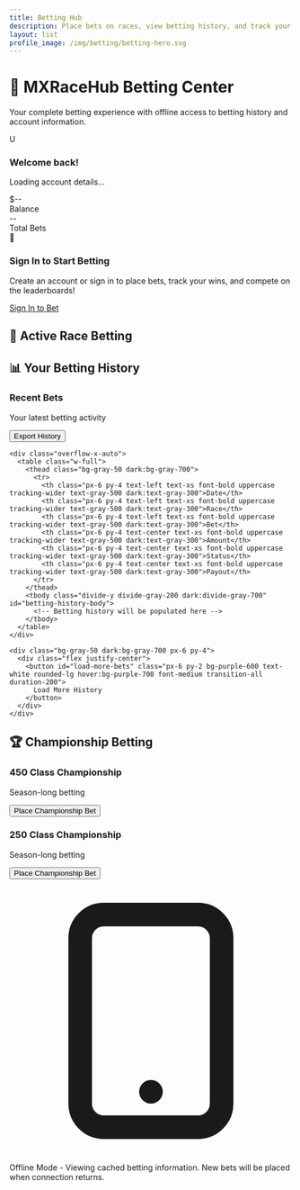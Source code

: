 ```yaml
---
title: Betting Hub
description: Place bets on races, view betting history, and track your wins with offline support
layout: list
profile_image: /img/betting/betting-hero.svg
---
```


# 🎯 MXRaceHub Betting Center

Your complete betting experience with offline access to betting history and account information.

<!-- Account Status Banner -->
<div id="account-status-banner" class="hidden bg-gradient-to-r from-blue-50 to-green-50 dark:from-blue-900/20 dark:to-green-900/20 border border-blue-200 dark:border-blue-800 rounded-xl p-6 my-8 shadow-lg">
  <div class="flex flex-col lg:flex-row lg:items-center lg:justify-between gap-4">
    <div class="flex items-center">
      <div class="w-12 h-12 bg-gradient-to-r from-blue-600 to-green-600 rounded-full flex items-center justify-center text-white font-bold text-lg mr-4" id="user-avatar">
        U
      </div>
      <div>
        <h3 class="text-lg font-bold text-gray-900 dark:text-white" id="welcome-message">Welcome back!</h3>
        <p class="text-gray-600 dark:text-gray-300" id="account-summary">Loading account details...</p>
      </div>
    </div>
    <div class="flex flex-col sm:flex-row gap-3">
      <div class="text-center">
        <div class="text-2xl font-bold text-green-600 dark:text-green-400" id="account-balance">$--</div>
        <div class="text-sm text-gray-500">Balance</div>
      </div>
      <div class="text-center">
        <div class="text-2xl font-bold text-blue-600 dark:text-blue-400" id="total-bets">--</div>
        <div class="text-sm text-gray-500">Total Bets</div>
      </div>
    </div>
  </div>
</div>

<!-- Login Prompt for Non-Authenticated Users -->
<div id="login-prompt" class="bg-gradient-to-r from-yellow-50 to-orange-50 dark:from-yellow-900/20 dark:to-orange-900/20 border border-yellow-200 dark:border-yellow-800 rounded-xl p-6 my-8 shadow-lg text-center">
  <div class="text-4xl mb-4">🔐</div>
  <h3 class="text-xl font-bold text-gray-900 dark:text-white mb-2">Sign In to Start Betting</h3>
  <p class="text-gray-600 dark:text-gray-300 mb-6">Create an account or sign in to place bets, track your wins, and compete on the leaderboards!</p>
  <a href="/api/login" class="inline-block px-8 py-3 bg-gradient-to-r from-blue-600 to-blue-700 text-white rounded-xl hover:from-blue-700 hover:to-blue-800 font-semibold transition-all duration-300 transform hover:scale-105 shadow-lg">
    Sign In to Bet
  </a>
</div>

## 🏁 Active Race Betting

<div id="active-races" class="grid grid-cols-1 lg:grid-cols-2 gap-6 my-8">
  <!-- Active races will be populated here -->
</div>

## 📊 Your Betting History

<div id="betting-history-section" class="hidden">
  <div class="bg-white dark:bg-gray-800 rounded-xl shadow-lg border border-gray-200 dark:border-gray-700 overflow-hidden my-8">
    <div class="bg-gradient-to-r from-purple-600 to-purple-700 p-6 text-white">
      <div class="flex flex-col sm:flex-row sm:items-center sm:justify-between">
        <div>
          <h3 class="text-xl font-bold mb-2">Recent Bets</h3>
          <p class="text-purple-100">Your latest betting activity</p>
        </div>
        <div class="mt-4 sm:mt-0">
          <button id="export-bets" class="px-4 py-2 bg-purple-500 hover:bg-purple-400 text-white rounded-lg transition-colors">
            Export History
          </button>
        </div>
      </div>
    </div>
    
    <div class="overflow-x-auto">
      <table class="w-full">
        <thead class="bg-gray-50 dark:bg-gray-700">
          <tr>
            <th class="px-6 py-4 text-left text-xs font-bold uppercase tracking-wider text-gray-500 dark:text-gray-300">Date</th>
            <th class="px-6 py-4 text-left text-xs font-bold uppercase tracking-wider text-gray-500 dark:text-gray-300">Race</th>
            <th class="px-6 py-4 text-left text-xs font-bold uppercase tracking-wider text-gray-500 dark:text-gray-300">Bet</th>
            <th class="px-6 py-4 text-center text-xs font-bold uppercase tracking-wider text-gray-500 dark:text-gray-300">Amount</th>
            <th class="px-6 py-4 text-center text-xs font-bold uppercase tracking-wider text-gray-500 dark:text-gray-300">Status</th>
            <th class="px-6 py-4 text-center text-xs font-bold uppercase tracking-wider text-gray-500 dark:text-gray-300">Payout</th>
          </tr>
        </thead>
        <tbody class="divide-y divide-gray-200 dark:divide-gray-700" id="betting-history-body">
          <!-- Betting history will be populated here -->
        </tbody>
      </table>
    </div>
    
    <div class="bg-gray-50 dark:bg-gray-700 px-6 py-4">
      <div class="flex justify-center">
        <button id="load-more-bets" class="px-6 py-2 bg-purple-600 text-white rounded-lg hover:bg-purple-700 font-medium transition-all duration-200">
          Load More History
        </button>
      </div>
    </div>
  </div>
</div>

## 🏆 Championship Betting

<div class="grid grid-cols-1 lg:grid-cols-2 gap-6 my-8">
  <!-- 450 Championship Betting -->
  <div class="bg-white dark:bg-gray-800 rounded-xl shadow-lg border border-gray-200 dark:border-gray-700 overflow-hidden">
    <div class="bg-gradient-to-r from-red-600 to-red-700 p-4 text-white">
      <h3 class="font-bold">450 Class Championship</h3>
      <p class="text-red-100 text-sm">Season-long betting</p>
    </div>
    <div class="p-4">
      <div id="championship-450-odds" class="space-y-2">
        <!-- Championship odds will be populated here -->
      </div>
      <button class="w-full mt-4 px-4 py-2 bg-red-600 text-white rounded-lg hover:bg-red-700 font-medium transition-colors" id="bet-450-championship">
        Place Championship Bet
      </button>
    </div>
  </div>
  
  <!-- 250 Championship Betting -->
  <div class="bg-white dark:bg-gray-800 rounded-xl shadow-lg border border-gray-200 dark:border-gray-700 overflow-hidden">
    <div class="bg-gradient-to-r from-blue-600 to-blue-700 p-4 text-white">
      <h3 class="font-bold">250 Class Championship</h3>
      <p class="text-blue-100 text-sm">Season-long betting</p>
    </div>
    <div class="p-4">
      <div id="championship-250-odds" class="space-y-2">
        <!-- Championship odds will be populated here -->
      </div>
      <button class="w-full mt-4 px-4 py-2 bg-blue-600 text-white rounded-lg hover:bg-blue-700 font-medium transition-colors" id="bet-250-championship">
        Place Championship Bet
      </button>
    </div>
  </div>
</div>

<!-- Offline Mode Indicator -->
<div id="offline-betting-notice" class="hidden bg-orange-100 dark:bg-orange-900 border border-orange-200 dark:border-orange-800 rounded-lg p-4 my-6 text-center">
  <div class="flex items-center justify-center text-orange-800 dark:text-orange-200">
    <svg class="w-5 h-5 mr-2" fill="none" stroke="currentColor" viewBox="0 0 24 24">
      <path stroke-linecap="round" stroke-linejoin="round" stroke-width="2" d="M12 18h.01M8 21h8a2 2 0 002-2V5a2 2 0 00-2-2H8a2 2 0 00-2 2v14a2 2 0 002 2z"></path>
    </svg>
    <span class="font-medium">Offline Mode - Viewing cached betting information. New bets will be placed when connection returns.</span>
  </div>
</div>

<!-- Load Offline Manager and Social Sharing -->
<script src="/js/offline-manager.js"></script>
<script src="/js/social-sharing.js"></script>

<script>
document.addEventListener('DOMContentLoaded', function() {
  initializeBettingPage();
  
  async function initializeBettingPage() {
    try {
      // Check authentication status with offline support
      const accountInfo = await getOfflineData('accountInfo');
      
      if (accountInfo && accountInfo.offline && !isOfflineMode()) {
        showOfflineIndicator();
      }
      
      // Handle authentication state
      if (accountInfo && accountInfo.authenticated && accountInfo.user) {
        showAuthenticatedInterface(accountInfo.user);
        await loadUserBettingData();
      } else {
        showLoginPrompt();
      }
      
      // Load race and championship data
      await loadActiveRaces();
      await loadChampionshipOdds();
      
    } catch (error) {
      console.log('Initializing betting page with offline support...');
      showLoginPrompt();
    }
  }
  
  function showAuthenticatedInterface(user) {
    // Hide login prompt and show account banner
    document.getElementById('login-prompt').classList.add('hidden');
    document.getElementById('account-status-banner').classList.remove('hidden');
    document.getElementById('betting-history-section').classList.remove('hidden');
    
    // Update user info
    const userAvatar = document.getElementById('user-avatar');
    const welcomeMessage = document.getElementById('welcome-message');
    const accountSummary = document.getElementById('account-summary');
    
    if (userAvatar && user.firstName) {
      userAvatar.textContent = user.firstName.charAt(0).toUpperCase();
    }
    
    if (welcomeMessage) {
      welcomeMessage.textContent = `Welcome back, ${user.firstName || 'Rider'}!`;
    }
    
    if (accountSummary) {
      accountSummary.textContent = `Ready to place your bets for the upcoming races`;
    }
  }
  
  function showLoginPrompt() {
    document.getElementById('login-prompt').classList.remove('hidden');
    document.getElementById('account-status-banner').classList.add('hidden');
    document.getElementById('betting-history-section').classList.add('hidden');
  }
  
  async function loadUserBettingData() {
    try {
      const bettingData = await getOfflineData('userBets');
      
      if (bettingData && bettingData.bets) {
        populateBettingHistory(bettingData.bets);
        updateAccountStats(bettingData);
      }
      
    } catch (error) {
      console.log('Loading betting data with offline support...');
    }
  }
  
  async function loadActiveRaces() {
    try {
      const scheduleData = await getOfflineData('schedules');
      
      if (scheduleData && scheduleData.upcomingRaces) {
        populateActiveRaces(scheduleData.upcomingRaces);
      }
      
    } catch (error) {
      console.log('Loading race data...');
    }
  }
  
  async function loadChampionshipOdds() {
    try {
      // This would typically come from a championship odds API
      // For now, we'll use fallback data
      const championshipOdds = {
        "450": [
          { name: "Jett Lawrence", team: "Team Honda HRC", odds: "+180", backing: "67%" },
          { name: "Chase Sexton", team: "Red Bull KTM", odds: "+220", backing: "23%" },
          { name: "Eli Tomac", team: "Yamaha Star Racing", odds: "+350", backing: "8%" }
        ],
        "250": [
          { name: "Haiden Deegan", team: "Yamaha Star Racing", odds: "+140", backing: "74%" },
          { name: "Levi Kitchen", team: "Pro Circuit Kawasaki", odds: "+280", backing: "18%" },
          { name: "Tom Vialle", team: "Red Bull KTM", odds: "+320", backing: "6%" }
        ]
      };
      
      populateChampionshipOdds(championshipOdds);
      
    } catch (error) {
      console.log('Loading championship odds...');
    }
  }
  
  function populateActiveRaces(races) {
    const container = document.getElementById('active-races');
    if (!container) return;
    
    const upcomingRaces = races.filter(race => race.status === 'upcoming').slice(0, 4);
    
    if (upcomingRaces.length === 0) {
      container.innerHTML = `
        <div class="col-span-2 text-center py-8 text-gray-500 dark:text-gray-400">
          No upcoming races available for betting at this time
        </div>
      `;
      return;
    }
    
    container.innerHTML = upcomingRaces.map(race => `
      <div class="bg-white dark:bg-gray-800 rounded-xl shadow-lg border border-gray-200 dark:border-gray-700 overflow-hidden hover:shadow-xl transition-shadow duration-300">
        <div class="bg-gradient-to-r from-green-600 to-blue-600 p-4 text-white">
          <h3 class="font-bold">${race.name}</h3>
          <p class="text-sm opacity-90">${race.date} • ${race.location}</p>
        </div>
        <div class="p-4">
          <div class="space-y-2 mb-4">
            <div class="flex justify-between items-center p-2 bg-gray-50 dark:bg-gray-700 rounded">
              <span class="text-sm">Race Winner</span>
              <span class="font-semibold text-green-600">Best Odds</span>
            </div>
            <div class="flex justify-between items-center p-2 bg-gray-50 dark:bg-gray-700 rounded">
              <span class="text-sm">Podium Finish</span>
              <span class="font-semibold text-blue-600">Live Odds</span>
            </div>
          </div>
          <button class="w-full px-4 py-2 bg-gradient-to-r from-green-600 to-blue-600 text-white rounded-lg hover:from-green-700 hover:to-blue-700 font-medium transition-all duration-200 bet-button" data-race-id="${race.id}">
            Place Bet
          </button>
        </div>
      </div>
    `).join('');
    
    // Add event listeners to bet buttons
    document.querySelectorAll('.bet-button').forEach(button => {
      button.addEventListener('click', function() {
        const raceId = this.dataset.raceId;
        if (isOfflineMode()) {
          showOfflineMessage('Betting requires internet connection');
        } else {
          openBettingModal(raceId);
        }
      });
    });
  }
  
  function populateBettingHistory(bets) {
    const tbody = document.getElementById('betting-history-body');
    if (!tbody) return;
    
    if (bets.length === 0) {
      tbody.innerHTML = `
        <tr>
          <td colspan="6" class="px-6 py-8 text-center text-gray-500 dark:text-gray-400">
            No betting history available. Place your first bet to get started!
          </td>
        </tr>
      `;
      return;
    }
    
    tbody.innerHTML = bets.slice(0, 10).map(bet => {
      const statusColor = bet.status === 'won' ? 'text-green-600' : 
                         bet.status === 'lost' ? 'text-red-600' : 'text-yellow-600';
      const statusBg = bet.status === 'won' ? 'bg-green-100 dark:bg-green-900' : 
                      bet.status === 'lost' ? 'bg-red-100 dark:bg-red-900' : 'bg-yellow-100 dark:bg-yellow-900';
      
      return `
        <tr class="hover:bg-gray-50 dark:hover:bg-gray-750 transition-colors duration-200">
          <td class="px-6 py-4 text-sm text-gray-900 dark:text-white">${new Date(bet.createdAt).toLocaleDateString()}</td>
          <td class="px-6 py-4 text-sm text-gray-900 dark:text-white">${bet.raceName}</td>
          <td class="px-6 py-4 text-sm text-gray-900 dark:text-white">${bet.betType}</td>
          <td class="px-6 py-4 text-center text-sm font-semibold text-gray-900 dark:text-white">$${bet.amount}</td>
          <td class="px-6 py-4 text-center">
            <span class="inline-flex items-center px-2 py-1 rounded-full text-xs font-bold ${statusBg} ${statusColor}">
              ${bet.status.toUpperCase()}
            </span>
          </td>
          <td class="px-6 py-4 text-center text-sm font-bold ${bet.payout > 0 ? 'text-green-600' : 'text-gray-500'}">
            ${bet.payout > 0 ? `+$${bet.payout}` : '--'}
          </td>
        </tr>
      `;
    }).join('');
  }
  
  function populateChampionshipOdds(odds) {
    // Populate 450 class odds
    const odds450 = document.getElementById('championship-450-odds');
    if (odds450) {
      odds450.innerHTML = odds['450'].map(rider => `
        <div class="flex items-center justify-between p-2 bg-gray-50 dark:bg-gray-700 rounded cursor-pointer hover:bg-gray-100 dark:hover:bg-gray-600 transition-colors championship-bet" data-rider="${rider.name}" data-class="450">
          <div>
            <div class="font-semibold text-sm text-gray-900 dark:text-white">${rider.name}</div>
            <div class="text-xs text-gray-500">${rider.team}</div>
          </div>
          <div class="text-right">
            <div class="font-bold text-red-600">${rider.odds}</div>
            <div class="text-xs text-gray-500">${rider.backing}</div>
          </div>
        </div>
      `).join('');
    }
    
    // Populate 250 class odds
    const odds250 = document.getElementById('championship-250-odds');
    if (odds250) {
      odds250.innerHTML = odds['250'].map(rider => `
        <div class="flex items-center justify-between p-2 bg-gray-50 dark:bg-gray-700 rounded cursor-pointer hover:bg-gray-100 dark:hover:bg-gray-600 transition-colors championship-bet" data-rider="${rider.name}" data-class="250">
          <div>
            <div class="font-semibold text-sm text-gray-900 dark:text-white">${rider.name}</div>
            <div class="text-xs text-gray-500">${rider.team}</div>
          </div>
          <div class="text-right">
            <div class="font-bold text-blue-600">${rider.odds}</div>
            <div class="text-xs text-gray-500">${rider.backing}</div>
          </div>
        </div>
      `).join('');
    }
  }
  
  function updateAccountStats(bettingData) {
    // Update account balance and total bets
    const balanceEl = document.getElementById('account-balance');
    const totalBetsEl = document.getElementById('total-bets');
    
    if (balanceEl && bettingData.balance !== undefined) {
      balanceEl.textContent = `$${bettingData.balance}`;
    }
    
    if (totalBetsEl && bettingData.bets) {
      totalBetsEl.textContent = bettingData.bets.length;
    }
  }
  
  function showOfflineIndicator() {
    document.getElementById('offline-betting-notice').classList.remove('hidden');
  }
  
  function showOfflineMessage(message) {
    // Create temporary notification
    const notification = document.createElement('div');
    notification.className = 'fixed top-4 right-4 z-50 bg-orange-600 text-white px-4 py-2 rounded-lg text-sm font-medium';
    notification.textContent = message;
    document.body.appendChild(notification);
    
    setTimeout(() => {
      notification.remove();
    }, 3000);
  }
  
  function openBettingModal(raceId) {
    // This would open your betting modal
    console.log(`Opening betting modal for race ${raceId}`);
  }
  
  // Championship betting handlers
  document.getElementById('bet-450-championship')?.addEventListener('click', () => {
    if (isOfflineMode()) {
      showOfflineMessage('Championship betting requires internet connection');
    } else {
      window.location.href = '/betting/championship/450/';
    }
  });
  
  document.getElementById('bet-250-championship')?.addEventListener('click', () => {
    if (isOfflineMode()) {
      showOfflineMessage('Championship betting requires internet connection');
    } else {
      window.location.href = '/betting/championship/250/';
    }
  });
  
  // Export betting history
  document.getElementById('export-bets')?.addEventListener('click', () => {
    if (isOfflineMode()) {
      showOfflineMessage('Export requires internet connection');
    } else {
      exportBettingHistory();
    }
  });
  
  function exportBettingHistory() {
    // This would export the user's betting history
    console.log('Exporting betting history...');
  }
});
</script>